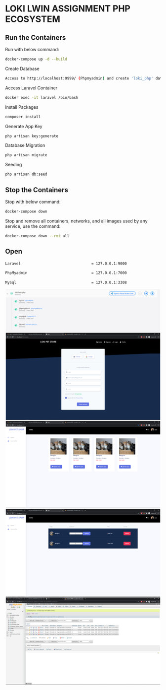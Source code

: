 # LOKI LWIN ASSIGNMENT PHP ECOSYSTEM

## Run the Containers
Run with below command:
```bash
docker-compose up -d --build
```
Create Database
```bash
Access to http://localhost:9999/ (Phpmyadmin) and create 'loki_php' database
```
Access Laravel Container
```bash
docker exec -it laravel /bin/bash
```
Install Packages
```bash
composer install
```
Generate App Key
```bash
php artisan key:generate
```
Database Migration
```bash
php artisan migrate
```
Seeding
```bash
php artisan db:seed
```

## Stop the Containers
Stop with below command:
```bash
docker-compose down
```

Stop and remove all containers, networks, and all images used by any service, use the command:
```bash
docker-compose down --rmi all
```

## Open
```bash
Laravel                                = 127.0.0.1:9000
```
```bash
PhpMyadmin                             = 127.0.0.1:7000
```
```bash
MySql                                  = 127.0.0.1:3308
```
<p align="center">
<kbd>
    <img src="https://github.com/lwinmoethu25/loki-lwin-php/blob/master/screenshot/docker_desktop.PNG" width="500">
</kbd>
<br>
<kbd>
    <img src="https://github.com/lwinmoethu25/loki-lwin-php/blob/master/screenshot/sign_up.PNG" width="500">
</kbd>
<br>
<kbd>
    <img src="https://github.com/lwinmoethu25/loki-lwin-php/blob/master/screenshot/home_page.PNG" width="500">
</kbd>
<br>
<kbd>
    <img src="https://github.com/lwinmoethu25/loki-lwin-php/blob/master/screenshot/cart.PNG" width="500">
</kbd>
<br>
<kbd>
    <img src="https://github.com/lwinmoethu25/loki-lwin-php/blob/master/screenshot/db.PNG" width="500">
</kbd>
<br>
</p>